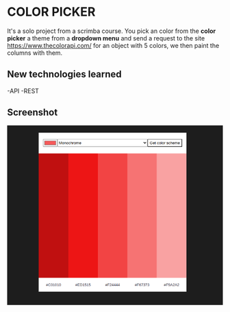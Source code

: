 # COLOR PICKER
It's a solo project from a scrimba course. You pick an color from the **color picker** a theme from a **dropdown menu** and send a request to the site https://www.thecolorapi.com/ for an object with 5 colors, we then paint the columns with them.

## New technologies learned
-API
-REST

## Screenshot
![](Screenshot%20colorPicker.png)
